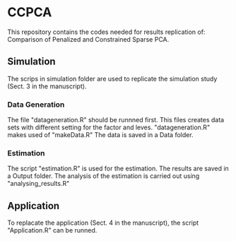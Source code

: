 # CCPCA
This repository contains the codes needed for results replication of: Comparison of Penalized and Constrained Sparse PCA.
## Simulation
The scrips in simulation folder are used to replicate the simulation study (Sect. 3 in the manuscript).
### Data Generation
The file "datageneration.R" should be runnned first. This files creates data sets with different setting for the factor and leves. "datageneration.R" makes used of "makeData.R"
The data is saved in a Data folder.
### Estimation 
The script "estimation.R" is used for the estimation. The results are saved in a Output folder.
The analysis of the estimation is carried out using "analysing_results.R"
## Application
To replacate the application (Sect. 4 in the manuscript), the script "Application.R" can be runned.